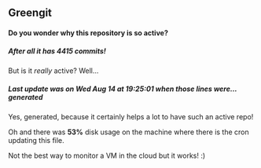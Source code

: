## Greengit

#### Do you wonder why this repository is so active?

##### After all it has 4415 commits!

But is it *really* active? Well...

##### Last update was on Wed Aug 14 at 19:25:01 when those lines were... generated

Yes, generated, because it certainly helps a lot to have such an active repo!

Oh and there was **53%** disk usage on the machine
where there is the cron updating this file.

Not the best way to monitor a VM in the cloud but it works! :)
